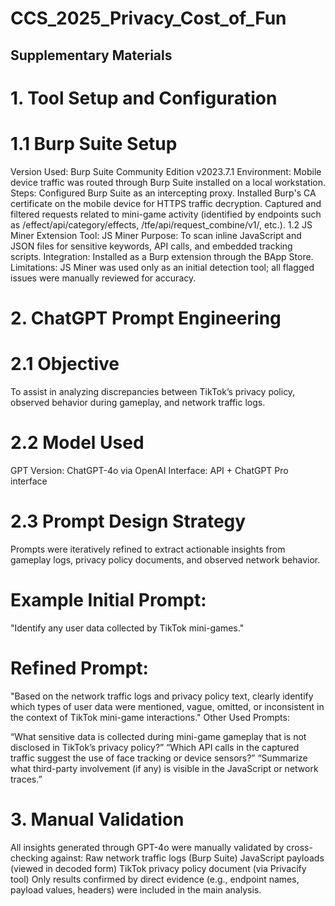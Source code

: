 # CCS_2025_Privacy_Cost_of_Fun

## Supplementary Materials

# 1. Tool Setup and Configuration

# 1.1 Burp Suite Setup
Version Used: Burp Suite Community Edition v2023.7.1
Environment: Mobile device traffic was routed through Burp Suite installed on a local workstation.
Steps:
Configured Burp Suite as an intercepting proxy.
Installed Burp's CA certificate on the mobile device for HTTPS traffic decryption.
Captured and filtered requests related to mini-game activity (identified by endpoints such as /effect/api/category/effects, /tfe/api/request_combine/v1/, etc.).
1.2 JS Miner Extension
Tool: JS Miner
Purpose: To scan inline JavaScript and JSON files for sensitive keywords, API calls, and embedded tracking scripts.
Integration: Installed as a Burp extension through the BApp Store.
Limitations: JS Miner was used only as an initial detection tool; all flagged issues were manually reviewed for accuracy.

# 2. ChatGPT Prompt Engineering

# 2.1 Objective
To assist in analyzing discrepancies between TikTok’s privacy policy, observed behavior during gameplay, and network traffic logs.

# 2.2 Model Used
GPT Version: ChatGPT-4o via OpenAI
Interface: API + ChatGPT Pro interface
# 2.3 Prompt Design Strategy
Prompts were iteratively refined to extract actionable insights from gameplay logs, privacy policy documents, and observed network behavior.

# Example Initial Prompt:

"Identify any user data collected by TikTok mini-games."

# Refined Prompt:

"Based on the network traffic logs and privacy policy text, clearly identify which types of user data were mentioned, vague, omitted, or inconsistent in the context of TikTok mini-game interactions."
Other Used Prompts:

“What sensitive data is collected during mini-game gameplay that is not disclosed in TikTok’s privacy policy?”
“Which API calls in the captured traffic suggest the use of face tracking or device sensors?”
“Summarize what third-party involvement (if any) is visible in the JavaScript or network traces.”
# 3. Manual Validation

All insights generated through GPT-4o were manually validated by cross-checking against:
Raw network traffic logs (Burp Suite)
JavaScript payloads (viewed in decoded form)
TikTok privacy policy document (via Privacify tool)
Only results confirmed by direct evidence (e.g., endpoint names, payload values, headers) were included in the main analysis.
